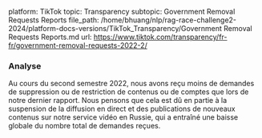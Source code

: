 platform: TikTok
topic: Transparency
subtopic: Government Removal Requests Reports
file_path: /home/bhuang/nlp/rag-race-challenge2-2024/platform-docs-versions/TikTok_Transparency/Government Removal Requests Reports.md
url: https://www.tiktok.com/transparency/fr-fr/government-removal-requests-2022-2/

### **Analyse**

Au cours du second semestre 2022, nous avons reçu moins de demandes de suppression ou de restriction de contenus ou de comptes que lors de notre dernier rapport. Nous pensons que cela est dû en partie à la suspension de la diffusion en direct et des publications de nouveaux contenus sur notre service vidéo en Russie, qui a entraîné une baisse globale du nombre total de demandes reçues.